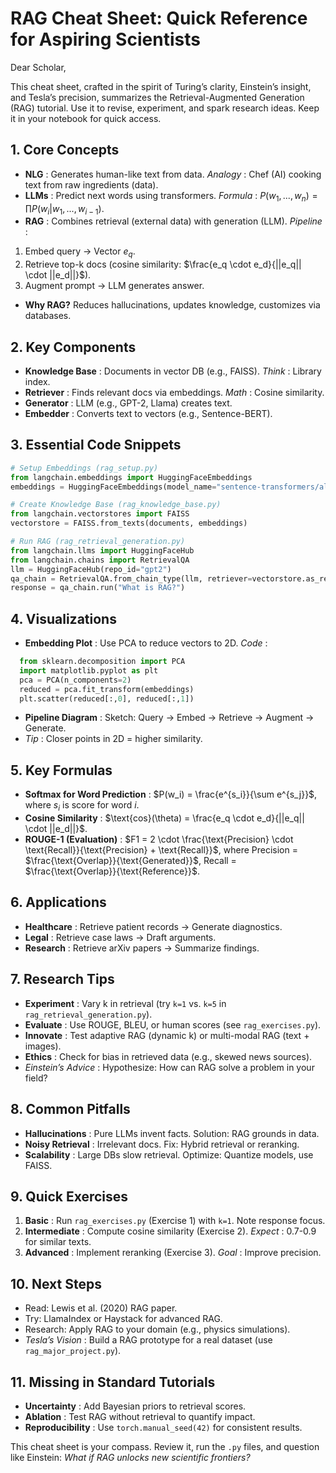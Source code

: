 # RAG Cheat Sheet: Quick Reference for Aspiring Scientists

Dear Scholar,

This cheat sheet, crafted in the spirit of Turing’s clarity, Einstein’s insight, and Tesla’s precision, summarizes the Retrieval-Augmented Generation (RAG) tutorial. Use it to revise, experiment, and spark research ideas. Keep it in your notebook for quick access.

## 1. Core Concepts

- **NLG** : Generates human-like text from data. _Analogy_ : Chef (AI) cooking text from raw ingredients (data).
- **LLMs** : Predict next words using transformers. _Formula_ : $P(w_1, ..., w_n) = \prod P(w_i | w_1, ..., w_{i-1})$.
- **RAG** : Combines retrieval (external data) with generation (LLM). _Pipeline_ :

1. Embed query → Vector $e_q$.
2. Retrieve top-k docs (cosine similarity: $\frac{e_q \cdot e_d}{||e_q|| \cdot ||e_d||}$).
3. Augment prompt → LLM generates answer.

- **Why RAG?** Reduces hallucinations, updates knowledge, customizes via databases.

## 2. Key Components

- **Knowledge Base** : Documents in vector DB (e.g., FAISS). _Think_ : Library index.
- **Retriever** : Finds relevant docs via embeddings. _Math_ : Cosine similarity.
- **Generator** : LLM (e.g., GPT-2, Llama) creates text.
- **Embedder** : Converts text to vectors (e.g., Sentence-BERT).

## 3. Essential Code Snippets

```python
# Setup Embeddings (rag_setup.py)
from langchain.embeddings import HuggingFaceEmbeddings
embeddings = HuggingFaceEmbeddings(model_name="sentence-transformers/all-MiniLM-L6-v2")

# Create Knowledge Base (rag_knowledge_base.py)
from langchain.vectorstores import FAISS
vectorstore = FAISS.from_texts(documents, embeddings)

# Run RAG (rag_retrieval_generation.py)
from langchain.llms import HuggingFaceHub
from langchain.chains import RetrievalQA
llm = HuggingFaceHub(repo_id="gpt2")
qa_chain = RetrievalQA.from_chain_type(llm, retriever=vectorstore.as_retriever(k=2))
response = qa_chain.run("What is RAG?")
```

## 4. Visualizations

- **Embedding Plot** : Use PCA to reduce vectors to 2D. _Code_ :

```python
  from sklearn.decomposition import PCA
  import matplotlib.pyplot as plt
  pca = PCA(n_components=2)
  reduced = pca.fit_transform(embeddings)
  plt.scatter(reduced[:,0], reduced[:,1])
```

- **Pipeline Diagram** : Sketch: Query → Embed → Retrieve → Augment → Generate.
- _Tip_ : Closer points in 2D = higher similarity.

## 5. Key Formulas

- **Softmax for Word Prediction** : $P(w_i) = \frac{e^{s_i}}{\sum e^{s_j}}$, where $s_i$ is score for word $i$.
- **Cosine Similarity** : $\text{cos}(\theta) = \frac{e_q \cdot e_d}{||e_q|| \cdot ||e_d||}$.
- **ROUGE-1 (Evaluation)** : $F1 = 2 \cdot \frac{\text{Precision} \cdot \text{Recall}}{\text{Precision} + \text{Recall}}$, where Precision = $\frac{\text{Overlap}}{\text{Generated}}$, Recall = $\frac{\text{Overlap}}{\text{Reference}}$.

## 6. Applications

- **Healthcare** : Retrieve patient records → Generate diagnostics.
- **Legal** : Retrieve case laws → Draft arguments.
- **Research** : Retrieve arXiv papers → Summarize findings.

## 7. Research Tips

- **Experiment** : Vary k in retrieval (try `k=1` vs. `k=5` in `rag_retrieval_generation.py`).
- **Evaluate** : Use ROUGE, BLEU, or human scores (see `rag_exercises.py`).
- **Innovate** : Test adaptive RAG (dynamic k) or multi-modal RAG (text + images).
- **Ethics** : Check for bias in retrieved data (e.g., skewed news sources).
- _Einstein’s Advice_ : Hypothesize: How can RAG solve a problem in your field?

## 8. Common Pitfalls

- **Hallucinations** : Pure LLMs invent facts. Solution: RAG grounds in data.
- **Noisy Retrieval** : Irrelevant docs. Fix: Hybrid retrieval or reranking.
- **Scalability** : Large DBs slow retrieval. Optimize: Quantize models, use FAISS.

## 9. Quick Exercises

1. **Basic** : Run `rag_exercises.py` (Exercise 1) with `k=1`. Note response focus.
2. **Intermediate** : Compute cosine similarity (Exercise 2). _Expect_ : 0.7-0.9 for similar texts.
3. **Advanced** : Implement reranking (Exercise 3). _Goal_ : Improve precision.

## 10. Next Steps

- Read: Lewis et al. (2020) RAG paper.
- Try: LlamaIndex or Haystack for advanced RAG.
- Research: Apply RAG to your domain (e.g., physics simulations).
- _Tesla’s Vision_ : Build a RAG prototype for a real dataset (use `rag_major_project.py`).

## 11. Missing in Standard Tutorials

- **Uncertainty** : Add Bayesian priors to retrieval scores.
- **Ablation** : Test RAG without retrieval to quantify impact.
- **Reproducibility** : Use `torch.manual_seed(42)` for consistent results.

This cheat sheet is your compass. Review it, run the `.py` files, and question like Einstein: _What if RAG unlocks new scientific frontiers?_
